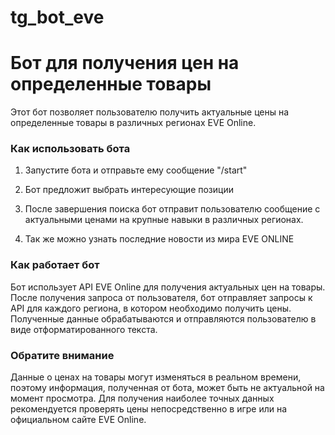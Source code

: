 # tg_bot_eve
# Бот для получения цен на определенные товары

Этот бот позволяет пользователю получить актуальные цены на определенные товары в различных регионах EVE Online.

### Как использовать бота

1. Запустите бота и отправьте ему сообщение "/start"

2. Бот предложит выбрать интересующие позиции

3. После завершения поиска бот отправит пользователю сообщение с актуальными ценами на крупные навыки в различных регионах.
4. Так же можно узнать последние новости из мира EVE ONLINE
### Как работает бот

Бот использует API EVE Online для получения актуальных цен на товары. После получения запроса от пользователя, бот отправляет запросы к API для каждого региона, в котором необходимо получить цены. Полученные данные обрабатываются и отправляются пользователю в виде отформатированного текста.

### Обратите внимание

Данные о ценах на товары могут изменяться в реальном времени, поэтому информация, полученная от бота, может быть не актуальной на момент просмотра. Для получения наиболее точных данных рекомендуется проверять цены непосредственно в игре или на официальном сайте EVE Online.